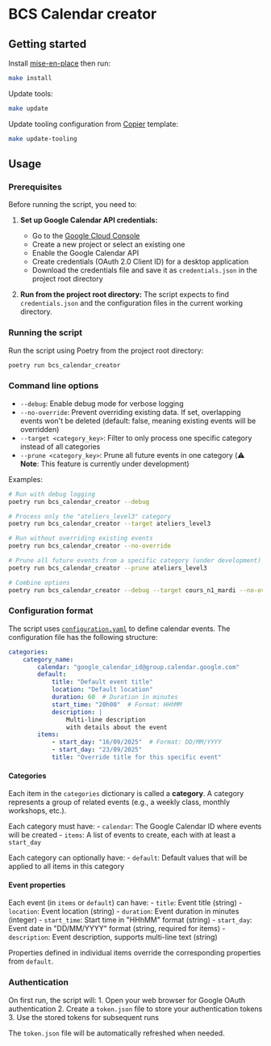 # BCS Calendar creator

## Getting started

Install [mise-en-place](https://mise.jdx.dev/) then run:
```bash
make install
```

Update tools:
```bash
make update
```

Update tooling configuration from [Copier](https://copier.readthedocs.io/en/stable/) template:
```bash
make update-tooling
```

## Usage

### Prerequisites

Before running the script, you need to:

1. **Set up Google Calendar API credentials:**
    - Go to the [Google Cloud Console](https://console.cloud.google.com/)
    - Create a new project or select an existing one
    - Enable the Google Calendar API
    - Create credentials (OAuth 2.0 Client ID) for a desktop application
    - Download the credentials file and save it as `credentials.json` in the project root directory

2. **Run from the project root directory:** The script expects to find `credentials.json` and the configuration files in the current working directory.

### Running the script

Run the script using Poetry from the project root directory:

```bash
poetry run bcs_calendar_creator
```

### Command line options

- `--debug`: Enable debug mode for verbose logging
- `--no-override`: Prevent overriding existing data. If set, overlapping events won't be deleted (default: false, meaning existing events will be overridden)
- `--target <category_key>`: Filter to only process one specific category instead of all categories
- `--prune <category_key>`: Prune all future events in one category (⚠️ **Note**: This feature is currently under development)

Examples:
```bash
# Run with debug logging
poetry run bcs_calendar_creator --debug

# Process only the "ateliers_level3" category
poetry run bcs_calendar_creator --target ateliers_level3

# Run without overriding existing events
poetry run bcs_calendar_creator --no-override

# Prune all future events from a specific category (under development)
poetry run bcs_calendar_creator --prune ateliers_level3

# Combine options
poetry run bcs_calendar_creator --debug --target cours_n1_mardi --no-override
```

### Configuration format

The script uses [`configuration.yaml`](src/bcs_calendar_creator/configuration.yaml) to define calendar events. The configuration file has the following structure:

```yaml
categories:
    category_name:
        calendar: "google_calendar_id@group.calendar.google.com"
        default:
            title: "Default event title"
            location: "Default location"
            duration: 60  # Duration in minutes
            start_time: "20h00"  # Format: HHhMM
            description: |
                Multi-line description
                with details about the event
        items:
            - start_day: "16/09/2025"  # Format: DD/MM/YYYY
            - start_day: "23/09/2025"
            title: "Override title for this specific event"
```

#### Categories

Each item in the `categories` dictionary is called a **category**. A category represents a group of related events (e.g., a weekly class, monthly workshops, etc.).

Each category must have:
    - `calendar`: The Google Calendar ID where events will be created
    - `items`: A list of events to create, each with at least a `start_day`

Each category can optionally have:
    - `default`: Default values that will be applied to all items in this category

#### Event properties

Each event (in `items` or `default`) can have:
    - `title`: Event title (string)
    - `location`: Event location (string)
    - `duration`: Event duration in minutes (integer)
    - `start_time`: Start time in "HHhMM" format (string)
    - `start_day`: Event date in "DD/MM/YYYY" format (string, required for items)
    - `description`: Event description, supports multi-line text (string)

Properties defined in individual items override the corresponding properties from `default`.

### Authentication

On first run, the script will:
    1. Open your web browser for Google OAuth authentication
    2. Create a `token.json` file to store your authentication tokens
    3. Use the stored tokens for subsequent runs

The `token.json` file will be automatically refreshed when needed.
